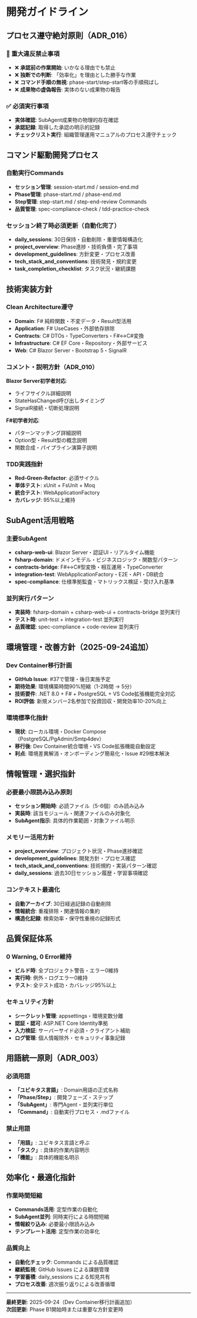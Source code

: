 # 開発ガイドライン

## プロセス遵守絶対原則（ADR_016）

### 🔴 重大違反禁止事項
- ❌ **承認前の作業開始**: いかなる理由でも禁止
- ❌ **独断での判断**: 「効率化」を理由とした勝手な作業
- ❌ **コマンド手順の無視**: phase-start/step-start等の手順飛ばし
- ❌ **成果物の虚偽報告**: 実体のない成果物の報告

### ✅ 必須実行事項
- **実体確認**: SubAgent成果物の物理的存在確認
- **承認記録**: 取得した承認の明示的記録
- **チェックリスト実行**: 組織管理運用マニュアルのプロセス遵守チェック

## コマンド駆動開発プロセス

### 自動実行Commands
- **セッション管理**: session-start.md / session-end.md
- **Phase管理**: phase-start.md / phase-end.md
- **Step管理**: step-start.md / step-end-review Commands
- **品質管理**: spec-compliance-check / tdd-practice-check

### セッション終了時必須更新（自動化完了）
- **daily_sessions**: 30日保持・自動削除・重要情報構造化
- **project_overview**: Phase進捗・技術負債・完了事項
- **development_guidelines**: 方針変更・プロセス改善
- **tech_stack_and_conventions**: 技術発見・規約変更
- **task_completion_checklist**: タスク状況・継続課題

## 技術実装方針

### Clean Architecture遵守
- **Domain**: F# 純粋関数・不変データ・Result型活用
- **Application**: F# UseCases・外部依存排除
- **Contracts**: C# DTOs・TypeConverters・F#↔C#変換
- **Infrastructure**: C# EF Core・Repository・外部サービス
- **Web**: C# Blazor Server・Bootstrap 5・SignalR

### コメント・説明方針（ADR_010）
**Blazor Server初学者対応**:
- ライフサイクル詳細説明
- StateHasChanged呼び出しタイミング
- SignalR接続・切断処理説明

**F#初学者対応**:
- パターンマッチング詳細説明
- Option型・Result型の概念説明
- 関数合成・パイプライン演算子説明

### TDD実践指針
- **Red-Green-Refactor**: 必須サイクル
- **単体テスト**: xUnit + FsUnit + Moq
- **統合テスト**: WebApplicationFactory
- **カバレッジ**: 95%以上維持

## SubAgent活用戦略

### 主要SubAgent
- **csharp-web-ui**: Blazor Server・認証UI・リアルタイム機能
- **fsharp-domain**: ドメインモデル・ビジネスロジック・関数型パターン
- **contracts-bridge**: F#↔C#型変換・相互運用・TypeConverter
- **integration-test**: WebApplicationFactory・E2E・API・DB統合
- **spec-compliance**: 仕様準拠監査・マトリックス検証・受け入れ基準

### 並列実行パターン
- **実装時**: fsharp-domain + csharp-web-ui + contracts-bridge 並列実行
- **テスト時**: unit-test + integration-test 並列実行
- **品質確認**: spec-compliance + code-review 並列実行

## 環境管理・改善方針（2025-09-24追加）

### Dev Container移行計画
- **GitHub Issue**: #37で管理・後日実施予定
- **期待効果**: 環境構築時間90%短縮（1-2時間 → 5分）
- **技術要件**: .NET 8.0 + F# + PostgreSQL + VS Code拡張機能完全対応
- **ROI評価**: 新規メンバー2名参加で投資回収・開発効率10-20%向上

### 環境標準化指針
- **現状**: ローカル環境・Docker Compose（PostgreSQL/PgAdmin/Smtp4dev）
- **移行後**: Dev Container統合環境・VS Code拡張機能自動設定
- **利点**: 環境差異解消・オンボーディング簡易化・Issue #29根本解決

## 情報管理・選択指針

### 必要最小限読み込み原則
- **セッション開始時**: 必読ファイル（5-6個）のみ読み込み
- **実装時**: 該当モジュール・関連ファイルのみ対象化
- **SubAgent指示**: 具体的作業範囲・対象ファイル明示

### メモリー活用方針
- **project_overview**: プロジェクト状況・Phase進捗確認
- **development_guidelines**: 開発方針・プロセス確認
- **tech_stack_and_conventions**: 技術規約・実装パターン確認
- **daily_sessions**: 過去30日セッション履歴・学習事項確認

### コンテキスト最適化
- **自動アーカイブ**: 30日経過記録の自動削除
- **情報統合**: 重複排除・関連情報の集約
- **構造化記録**: 検索効率・保守性重視の記録形式

## 品質保証体系

### 0 Warning, 0 Error維持
- **ビルド時**: 全プロジェクト警告・エラー0維持
- **実行時**: 例外・ログエラー0維持
- **テスト**: 全テスト成功・カバレッジ95%以上

### セキュリティ方針
- **シークレット管理**: appsettings・環境変数分離
- **認証・認可**: ASP.NET Core Identity準拠
- **入力検証**: サーバーサイド必須・クライアント補助
- **ログ管理**: 個人情報除外・セキュリティ事象記録

## 用語統一原則（ADR_003）

### 必須用語
- **「ユビキタス言語」**: Domain用語の正式名称
- **「Phase/Step」**: 開発フェーズ・ステップ
- **「SubAgent」**: 専門Agent・並列実行単位
- **「Command」**: 自動実行プロセス・.mdファイル

### 禁止用語
- **「用語」**: ユビキタス言語と呼ぶ
- **「タスク」**: 具体的作業内容明示
- **「機能」**: 具体的機能名明示

## 効率化・最適化指針

### 作業時間短縮
- **Commands活用**: 定型作業の自動化
- **SubAgent並列**: 同時実行による時間短縮
- **情報絞り込み**: 必要最小限読み込み
- **テンプレート活用**: 定型作業の効率化

### 品質向上
- **自動化チェック**: Commands による品質確認
- **継続監視**: GitHub Issues による課題管理
- **学習蓄積**: daily_sessions による知見共有
- **プロセス改善**: 週次振り返りによる改善循環

---
**最終更新**: 2025-09-24（Dev Container移行計画追加）  
**次回更新**: Phase B1開始時または重要な方針変更時